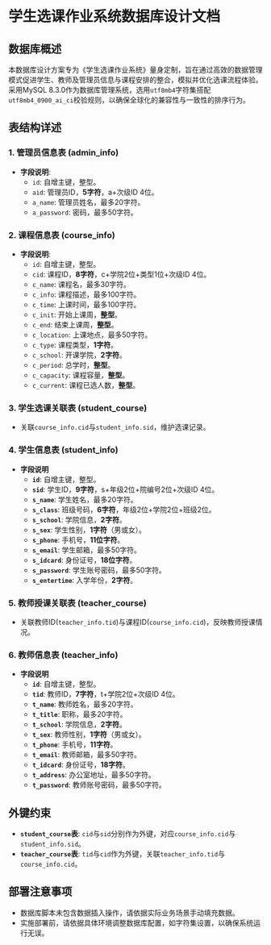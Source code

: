 # 学生选课作业系统数据库设计文档

## 数据库概述

本数据库设计方案专为《学生选课作业系统》量身定制，旨在通过高效的数据管理模式促进学生、教师及管理员信息与课程安排的整合，模拟并优化选课流程体验。采用MySQL 8.3.0作为数据库管理系统，选用`utf8mb4`字符集搭配`utf8mb4_0900_ai_ci`校验规则，以确保全球化的兼容性与一致性的排序行为。

## 表结构详述

### 1. **管理员信息表 (admin_info)**

   - **字段说明**:
     - `id`: 自增主键，整型。
     - `aid`: 管理员ID，**5字符**，a+次级ID 4位。
     - `a_name`: 管理员姓名，最多20字符。
     - `a_password`: 密码，最多50字符。

### 2. **课程信息表 (course_info)**
   - **字段说明**:
     - `id`: 自增主键，整型。
     - `cid`: 课程ID，**8字符**，c+学院2位+类型1位+次级ID 4位。
     - `c_name`: 课程名，最多30字符。
     - `c_info`: 课程描述，最多100字符。
     - `c_time`: 上课时间，最多100字符。
     - `c_init`: 开始上课周，**整型**。
     - `c_end`: 结束上课周，**整型**。
     - `c_location`: 上课地点，最多50字符。
     - `c_type`: 课程类型，**1字符**。
     - `c_school`: 开课学院，**2字符**。
     - `c_period`: 总学时，**整型**。
     - `c_capacity`: 课程容量，**整型**。
     - `c_current`: 课程已选人数，**整型**。

### 3. **学生选课关联表 (student_course)**
   - 关联`course_info.cid`与`student_info.sid`，维护选课记录。

### 4. **学生信息表 (student_info)**
   - **字段说明**
     - **`id`**: 自增主键，整型。
     - **`sid`**: 学生ID，**9字符**，s+年级2位+院编号2位+次级ID 4位。
     - **`s_name`**: 学生姓名，最多20字符。
     - **`s_class`**: 班级号码，**6字符**，年级2位+学院2位+班级2位。
     - **`s_school`**: 学院信息，**2字符**。
     - **`s_sex`**: 学生性别，**1字符**（男或女）。
     - **`s_phone`**: 手机号，**11位字符**。
     - **`s_email`**: 学生邮箱，最多50字符。
     - **`s_idcard`**: 身份证号，**18位字符**。
     - **`s_password`**: 学生账号密码，最多50字符。
     - **`s_entertime`**: 入学年份，**2字符**。


### 5. **教师授课关联表 (teacher_course)**

   - 关联教师ID(`teacher_info.tid`)与课程ID(`course_info.cid`)，反映教师授课情况。

### 6. **教师信息表 (teacher_info)**
   - **字段说明**
     - **`id`**: 自增主键，整型。
     - **`tid`**: 教师ID，**7字符**，t+学院2位+次级ID 4位。
     - **`t_name`**: 教师姓名，最多20字符。
     - **`t_title`**: 职称，最多20字符。
     - **`t_school`**: 学院信息，**2字符**。
     - **`t_sex`**: 教师性别，**1字符**（男或女）。
     - **`t_phone`**: 手机号，**11字符**。
     - **`t_email`**: 教师邮箱，最多50字符。
     - **`t_idcard`**: 身份证号，**18字符**。
     - **`t_address`**: 办公室地址，最多50字符。
     - **`t_password`**: 教师账号密码，最多50字符。


## 外键约束

- **`student_course`表**: `cid`与`sid`分别作为外键，对应`course_info.cid`与`student_info.sid`。
- **`teacher_course`表**: `tid`与`cid`作为外键，关联`teacher_info.tid`与`course_info.cid`。

## 部署注意事项

- 数据库脚本未包含数据插入操作，请依据实际业务场景手动填充数据。
- 实施部署前，请依据具体环境调整数据库配置，如字符集设置，以确保系统运行无误。
